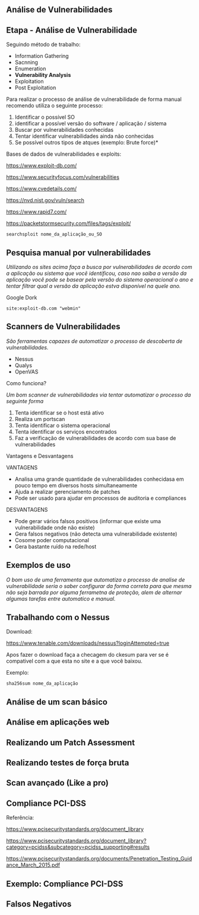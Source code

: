 ##  Análise de Vulnerabilidades

## Etapa - Análise de Vulnerabilidade

Seguindo método de trabalho:

- Information Gathering
- Sacnning 
- Enumeration
- **Vulnerability Analysis**
- Exploitation
- Post Exploitation

Para realizar o processo de análise de vulnerabilidade de forma manual recomendo utiliza o seguinte processo:

1. Identificar o possível SO
2. identificar a possível versão do software / aplicação / sistema
3. Buscar por vulnerabilidades conhecidas
4. Tentar identificar vulnerabilidades ainda não conhecidas
5. Se possível outros tipos de atques (exemplo: Brute force)*

Bases de dados de vulnerabilidades e exploits:

https://www.exploit-db.com/

https://www.securityfocus.com/vulnerabilities

https://www.cvedetails.com/

https://nvd.nist.gov/vuln/search

https://www.rapid7.com/

https://packetstormsecurity.com/files/tags/exploit/

`searchsploit nome_da_aplicação_ou_SO`

## Pesquisa manual por vulnerabilidades

*Utilizando os sites acima faça a busca por vulnerabilidades de acordo com a aplicação ou sistema que vocẽ identificou, caso nao saiba a versão da aplicação você pode se basear pela versão do sistema operacional o ano e tentar filtrar qual a versão da aplicação estva disponível na quele ano.*

Google Dork

`site:exploit-db.com "webmin"`

## Scanners de Vulnerabilidades

*São ferramentas capazes de automatizar o processo de descoberta de vulnerabilidades.*

- Nessus
- Qualys
- OpenVAS

Como funciona?

*Um bom scanner de vulnerabilidades via tentar automatizar o processo da seguinte forma* 

1. Tenta identificar se o host está ativo
2. Realiza um portscan
3. Tenta identificar o sistema operacional
4. Tenta identificar os serviços encontrados
5. Faz a verificação de vulnerabilidades de acordo com sua base de vulnerabilidades

Vantagens e Desvantagens

VANTAGENS

- Analisa uma grande quantidade de vulnerabilidades conhecidasa em pouco tempo em diversos hosts simultaneamente
- Ajuda a realizar gerenciamento de patches
- Pode ser usado para ajudar em processos de auditoria e compliances

DESVANTAGENS

- Pode gerar vários falsos positivos (informar que existe uma vulnerabilidade onde não existe)
- Gera falsos negativos (não detecta uma vulnerabilidade existente)
- Cosome poder computacional
- Gera bastante ruído na rede/host

## Exemplos de uso

*O bom uso de uma ferramenta que automatiza o processo de analise de vulnerabilidade seria o saber configurar da forma correta para que mesma não seja barrada por alguma ferrametna de proteção, alem de alternar algumas tarefas entre automatico e manual.*

## Trabalhando com o Nessus

Download:

https://www.tenable.com/downloads/nessus?loginAttempted=true

Apos fazer o download faça a checagem do ckesum para ver se é compativel com a que esta no site e a que você baixou.

Exemplo:

`sha256sum nome_da_aplicação`


## Análise de um scan básico

## Análise em aplicações web

## Realizando um Patch Assessment

## Realizando testes de força bruta

## Scan avançado (Like a pro)

## Compliance PCI-DSS

Referência:

https://www.pcisecuritystandards.org/document_library

https://www.pcisecuritystandards.org/document_library?category=pcidss&subcategory=pcidss_supporting#results

https://www.pcisecuritystandards.org/documents/Penetration_Testing_Guidance_March_2015.pdf

## Exemplo: Compliance PCI-DSS

## Falsos Negativos







